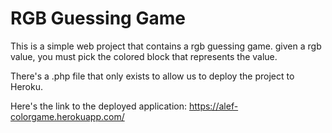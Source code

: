# RGB Guessing Game

This is a simple web project that contains a rgb guessing game. given a rgb value, you must pick the colored block that represents the value.

There's a .php file that only exists to allow us to deploy the project to Heroku.

Here's the link to the deployed application:
https://alef-colorgame.herokuapp.com/
